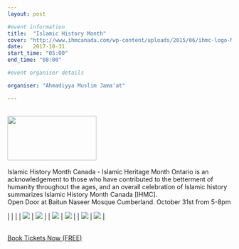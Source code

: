 ```yaml
---
layout: post

#event information
title:  "Islamic History Month"
cover: "http://www.ihmcanada.com/wp-content/uploads/2015/06/ihmc-logo-MAIN-white-leaf-blk-txt.png"
date:   2017-10-31
start_time: "05:00"
end_time: "08:00"

#event organiser details

organiser: "Ahmadiyya Muslim Jama'at"

---
```


<br/>
<img src="http://www.ihmcanada.com/wp-content/uploads/2015/06/ihmc-logo-MAIN-white-leaf-blk-txt.png" width="200" height="100">
<br/>
<br/>
Islamic History Month Canada - Islamic Heritage Month Ontario is an acknowledgement to those who have contributed to the betterment of humanity throughout the ages, and an overall celebration of Islamic history summarizes Islamic History Month Canada [IHMC]. 
<br/>
Open Door at Baitun Naseer Mosque Cumberland. October 31st from 5-8pm
<br/>

|               |               |
| <img src="http://www.1001inventions.com/reImg/meet/1.gif"> | <img src="http://www.1001inventions.com/reImg/meet/2.gif">  |
| <img src="http://www.1001inventions.com/reImg/meet/3.gif">  | <img src="http://www.1001inventions.com/reImg/meet/4.gif">  |
| <img src="http://www.1001inventions.com/reImg/meet/5.gif">  | <img src="http://www.1001inventions.com/reImg/meet/6.gif">  |


<br/>
<a href="https://www.eventbrite.ca/e/islamic-history-month-tickets-39409631268">Book Tickets Now (FREE)</a>
<br/><br/>
